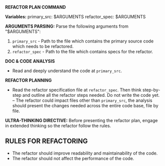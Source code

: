 **REFACTOR PLAN COMMAND**

**Variables:**
primary_src: $ARGUMENTS
refactor_spec: $ARGUMENTS

**ARGUMENTS PARSING:**
Parse the following arguments from "$ARGUMENTS":
1. `primary_src` - Path to the file which contains the primary source code which needs to be refactored.
2. `refactor_spec` - Path to the file which contains specs for the refactor.

**DOC & CODE ANALYSIS**
- Read and deeply understand the code at `primary_src`. 

**REFACTOR PLANNING**
- Read the refactor specification file at `refactor_spec`. Then think step-by-step and outline all the refactor steps needed. Do not write the code yet. 
– The refactor could impact files other than `primary_src`, the analysis should present the changes needed across the entire code base, file by file.

**ULTRA-THINKING DIRECTIVE:**
Before presenting the refactor plan, engage in extended thinking so the refactor follow the rules.

## RULES FOR REFACTORING
- The refactor should improve readability and maintainability of the code. 
- The refactor should not affect the performance of the code.